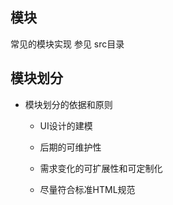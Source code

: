 ## 模块

常见的模块实现 参见 src目录


## 模块划分

* 模块划分的依据和原则

  - UI设计的建模

  - 后期的可维护性

  - 需求变化的可扩展性和可定制化

  - 尽量符合标准HTML规范
